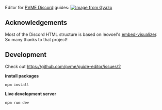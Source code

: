 Editor for [PVME Discord](https://discord.gg/6djqFVN) guides:
[![Image from Gyazo](https://i.gyazo.com/b9b9c8e4b6fa77fb32bdef43a077e2c3.gif)](https://gyazo.com/b9b9c8e4b6fa77fb32bdef43a077e2c3)

## Acknowledgements

Most of the Discord HTML structure is based on leovoel's [embed-visualizer](https://github.com/leovoel/embed-visualizer). So many thanks to that project!

## Development

Check out https://github.com/pvme/guide-editor/issues/2

**install packages**

```
npm install
```

**Live development server**

```
npm run dev
```
